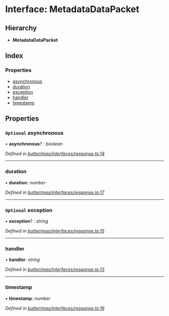 
# Interface: MetadataDataPacket

## Hierarchy

* **MetadataDataPacket**

## Index

### Properties

* [asynchronous](_butter_mas_interfaces_response_.metadatadatapacket.md#optional-asynchronous)
* [duration](_butter_mas_interfaces_response_.metadatadatapacket.md#duration)
* [exception](_butter_mas_interfaces_response_.metadatadatapacket.md#optional-exception)
* [handler](_butter_mas_interfaces_response_.metadatadatapacket.md#handler)
* [timestamp](_butter_mas_interfaces_response_.metadatadatapacket.md#timestamp)

## Properties

### `Optional` asynchronous

• **asynchronous**? : *boolean*

*Defined in [butter/mas/interfaces/response.ts:14](https://github.com/butter-robotics/Butter.MAS.JavascriptAPI/blob/2d105e8/butter/mas/interfaces/response.ts#L14)*

___

###  duration

• **duration**: *number*

*Defined in [butter/mas/interfaces/response.ts:17](https://github.com/butter-robotics/Butter.MAS.JavascriptAPI/blob/2d105e8/butter/mas/interfaces/response.ts#L17)*

___

### `Optional` exception

• **exception**? : *string*

*Defined in [butter/mas/interfaces/response.ts:15](https://github.com/butter-robotics/Butter.MAS.JavascriptAPI/blob/2d105e8/butter/mas/interfaces/response.ts#L15)*

___

###  handler

• **handler**: *string*

*Defined in [butter/mas/interfaces/response.ts:13](https://github.com/butter-robotics/Butter.MAS.JavascriptAPI/blob/2d105e8/butter/mas/interfaces/response.ts#L13)*

___

###  timestamp

• **timestamp**: *number*

*Defined in [butter/mas/interfaces/response.ts:16](https://github.com/butter-robotics/Butter.MAS.JavascriptAPI/blob/2d105e8/butter/mas/interfaces/response.ts#L16)*
